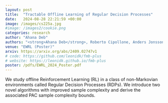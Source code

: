 ```yaml
---
layout: post
title:  "Tractable Offline Learning of Regular Decision Processes"
date:   2024-08-28 22:21:59 +00:00
image: /images/cs225a.jpg
#image: /images2/cookie.png
categories: research
author: "Ahana Deb"
authors: "<strong>Ahana Deb</strong>, Roberto Cipollone, Anders Jonsson, Alessandro Ronca, Mohammad Sadegh Talebi"
venue: "EWRL (Poster)"
arxiv: https://arxiv.org/abs/2409.02747v1
# code: https://github.com/leonidk/fmb-plus
# website: https://leonidk.github.io/fmb-plus
poster: /pdfs/EWRL_2024_Poster.pdf
---
```

We study offline Reinforcement Learning (RL) in a class of non-Markovian environments called Regular Decision Processes (RDPs). We introduce two novel algorithms with improved sample complexity and derive the associated PAC sample complexity bounds.